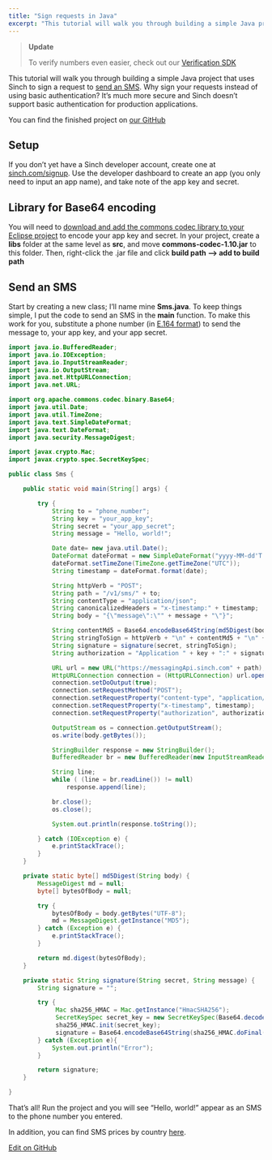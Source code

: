 ```yaml
---
title: "Sign requests in Java"
excerpt: "This tutorial will walk you through building a simple Java project that uses Sinch to sign a request to send an SMS. Why sign your requests instead of using basic authentication?"
---
```

> **Update** 
> 
> To verify numbers even easier, check out our [Verification SDK](https://www.sinch.com/products/verification/sms/)

This tutorial will walk you through building a simple Java project that uses Sinch to sign a request to [send an SMS](https://www.sinch.com/products/messaging/sms/). Why sign your requests instead of using basic authentication? It’s much more secure and Sinch doesn’t support basic authentication for production applications.

You can find the finished project on [our GitHub](http://www.github.com/sinch/java-sign-requests)

## Setup

If you don’t yet have a Sinch developer account, create one at [sinch.com/signup](https://portal.sinch.com/#/signup). Use the developer dashboard to create an app (you only need to input an app name), and take note of the app key and secret.

## Library for Base64 encoding

You will need to [download and add the commons codec library to your Eclipse project](http://commons.apache.org/proper/commons-codec/download_codec.cgi) to encode your app key and secret. In your project, create a **libs** folder at the same level as **src**, and move **commons-codec-1.10.jar** to this folder. Then, right-click the .jar file and click **build path –\> add to build path**

## Send an SMS

Start by creating a new class; I’ll name mine **Sms.java**. To keep things simple, I put the code to send an SMS in the **main** function. To make this work for you, substitute a phone number (in [E.164 format](http://en.wikipedia.org/wiki/E.164)) to send the message to, your app key, and your app secret.

```java
import java.io.BufferedReader;
import java.io.IOException;
import java.io.InputStreamReader;
import java.io.OutputStream;
import java.net.HttpURLConnection;
import java.net.URL;

import org.apache.commons.codec.binary.Base64;
import java.util.Date;
import java.util.TimeZone;
import java.text.SimpleDateFormat;
import java.text.DateFormat;
import java.security.MessageDigest;

import javax.crypto.Mac;
import javax.crypto.spec.SecretKeySpec;

public class Sms {

    public static void main(String[] args) {

        try {
            String to = "phone_number";
            String key = "your_app_key";
            String secret = "your_app_secret";
            String message = "Hello, world!";

            Date date= new java.util.Date();
            DateFormat dateFormat = new SimpleDateFormat("yyyy-MM-dd'T'HH:mm:ss'Z'");
            dateFormat.setTimeZone(TimeZone.getTimeZone("UTC"));
            String timestamp = dateFormat.format(date);

            String httpVerb = "POST";
            String path = "/v1/sms/" + to;
            String contentType = "application/json";
            String canonicalizedHeaders = "x-timestamp:" + timestamp;
            String body = "{\"message\":\"" + message + "\"}";

            String contentMd5 = Base64.encodeBase64String(md5Digest(body));
            String stringToSign = httpVerb + "\n" + contentMd5 + "\n" + contentType + "\n" + canonicalizedHeaders + "\n" + path;
            String signature = signature(secret, stringToSign);
            String authorization = "Application " + key + ":" + signature;

            URL url = new URL("https://messagingApi.sinch.com" + path);
            HttpURLConnection connection = (HttpURLConnection) url.openConnection();
            connection.setDoOutput(true);
            connection.setRequestMethod("POST");
            connection.setRequestProperty("content-type", "application/json");
            connection.setRequestProperty("x-timestamp", timestamp);
            connection.setRequestProperty("authorization", authorization);

            OutputStream os = connection.getOutputStream();
            os.write(body.getBytes());

            StringBuilder response = new StringBuilder();
            BufferedReader br = new BufferedReader(new InputStreamReader(connection.getInputStream()));

            String line;
            while ( (line = br.readLine()) != null)
                response.append(line);

            br.close();
            os.close();

            System.out.println(response.toString());

        } catch (IOException e) {
            e.printStackTrace();
        }
    }

    private static byte[] md5Digest(String body) {
        MessageDigest md = null;
        byte[] bytesOfBody = null;

        try {
            bytesOfBody = body.getBytes("UTF-8");
            md = MessageDigest.getInstance("MD5");
        } catch (Exception e) {
            e.printStackTrace();
        }

        return md.digest(bytesOfBody);
    }

    private static String signature(String secret, String message) {
        String signature = "";

        try {
             Mac sha256_HMAC = Mac.getInstance("HmacSHA256");
             SecretKeySpec secret_key = new SecretKeySpec(Base64.decodeBase64(secret.getBytes()), "HmacSHA256");
             sha256_HMAC.init(secret_key);
             signature = Base64.encodeBase64String(sha256_HMAC.doFinal(message.getBytes()));
        } catch (Exception e){
            System.out.println("Error");
        }

        return signature;
    }

}
```

That’s all\! Run the project and you will see “Hello, world\!” appear as an SMS to the phone number you entered.

In addition, you can find SMS prices by country [here](https://www.sinch.com/products/messaging/sms/).

<a class="edit-on-github" target="_blank" href="https://github.com/sinch/docs/blob/master/docs/tutorials/java/sign-requests-in-java.md">Edit on GitHub</a>